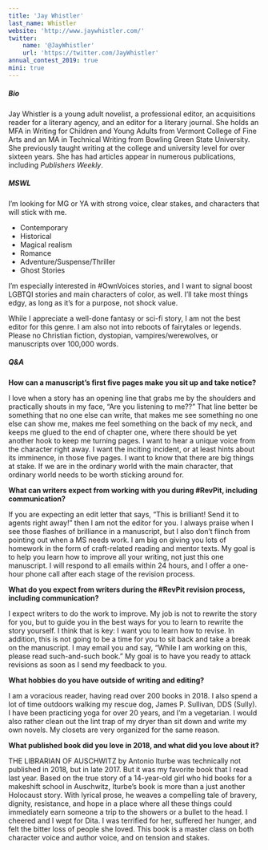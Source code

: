 ```yaml
---
title: 'Jay Whistler'
last_name: Whistler
website: 'http://www.jaywhistler.com/'
twitter:
    name: '@JayWhistler'
    url: 'https://twitter.com/JayWhistler'
annual_contest_2019: true
mini: true
---
```


##### Bio

Jay Whistler is a young adult novelist, a professional editor, an acquisitions reader for a literary agency, and an editor for a literary journal. She holds an MFA in Writing for Children and Young Adults from Vermont College of Fine Arts and an MA in Technical Writing from Bowling Green State University. She previously taught writing at the college and university level for over sixteen years. She has had articles appear in numerous publications, including _Publishers Weekly_. 

##### MSWL

I’m looking for MG or YA with strong voice, clear stakes, and characters that will stick with me. 

 * Contemporary
 * Historical
 * Magical realism 
 * Romance
 * Adventure/Suspense/Thriller
 * Ghost Stories

I’m especially interested in #OwnVoices stories, and I want to signal boost LGBTQI stories and main characters of color, as well. I’ll take most things edgy, as long as it’s for a purpose, not shock value. 

While I appreciate a well-done fantasy or sci-fi story, I am not the best editor for this genre. I am also not into reboots of fairytales or legends. Please no Christian fiction, dystopian, vampires/werewolves, or manuscripts over 100,000 words. 

##### Q&A

**How can a manuscript’s first five pages make you sit up and take notice?**

I love when a story has an opening line that grabs me by the shoulders and practically shouts in my face, “Are you listening to me??” That line better be something that no one else can write, that makes me see something no one else can show me, makes me feel something on the back of my neck, and keeps me glued to the end of chapter one, where there should be yet another hook to keep me turning pages. I want to hear a unique voice from the character right away. I want the inciting incident, or at least hints about its imminence, in those five pages. I want to know that there are big things at stake. If we are in the ordinary world with the main character, that ordinary world needs to be worth sticking around for. 

**What can writers expect from working with you during #RevPit, including communication?**

If you are expecting an edit letter that says, “This is brilliant! Send it to agents right away!” then I am not the editor for you. I always praise when I see those flashes of brilliance in a manuscript, but I also don’t flinch from pointing out when a MS needs work. I am big on giving you lots of homework in the form of craft-related reading and mentor texts. My goal is to help you learn how to improve all your writing, not just this one manuscript. I will respond to all emails within 24 hours, and I offer a one-hour phone call after each stage of the revision process.

**What do you expect from writers during the #RevPit revision process, including communication?**

I expect writers to do the work to improve. My job is not to rewrite the story for you, but to guide you in the best ways for you to learn to rewrite the story yourself. I think that is key: I want you to learn how to revise. In addition, this is not going to be a time for you to sit back and take a break on the manuscript. I may email you and say, “While I am working on this, please read such-and-such book.” My goal is to have you ready to attack revisions as soon as I send my feedback to you.  

**What hobbies do you have outside of writing and editing?**

I am a voracious reader, having read over 200 books in 2018. I also spend a lot of time outdoors walking my rescue dog, James P. Sullivan, DDS (Sully). I have been practicing yoga for over 20 years, and I’m a vegetarian. I would also rather clean out the lint trap of my dryer than sit down and write my own novels. My closets are very organized for the same reason.   

**What published book did you love in 2018, and what did you love about it?**

THE LIBRARIAN OF AUSCHWITZ by Antonio Iturbe was technically not published in 2018, but in late 2017. But it was my favorite book that I read last year. Based on the true story of a 14-year-old girl who hid books for a makeshift school in Auschwitz, Iturbe’s book is more than a just another Holocaust story. With lyrical prose, he weaves a compelling tale of bravery, dignity, resistance, and hope in a place where all these things could immediately earn someone a trip to the showers or a bullet to the head. I cheered and I wept for Dita. I was terrified for her, suffered her hunger, and felt the bitter loss of people she loved. This book is a master class on both character voice and author voice, and on tension and stakes.